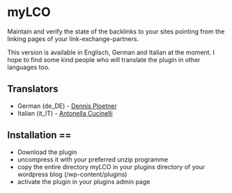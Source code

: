 # myLCO

Maintain and verify the state of the backlinks to your sites pointing from the linking pages of your link-exchange-partners.

This version is available in Englisch, German and Italian at the moment. I hope to find some kind people who will translate the plugin in other languages too.

## Translators

* German (de_DE) - [Dennis Ploetner](http://www.urlaub-und-reisen.net/)
* Italian (it_IT) - [Antonella Cucinelli](http://www.freely.de/)

## Installation ==

* Download the plugin
* uncompress it with your preferred unzip programme
* copy the entire directory myLCO in your plugins directory of your wordpress blog (/wp-content/plugins)
* activate the plugin in your plugins admin page

